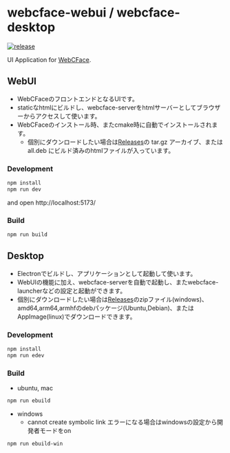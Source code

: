 # webcface-webui / webcface-desktop
[![release](https://img.shields.io/github/v/release/na-trium-144/webcface-webui)](https://github.com/na-trium-144/webcface-webui/releases)

UI Application for [WebCFace](https://github.com/na-trium-144/webcface).

## WebUI
* WebCFaceのフロントエンドとなるUIです。
* staticなhtmlにビルドし、webcface-serverをhtmlサーバーとしてブラウザーからアクセスして使います。
* WebCFaceのインストール時、またcmake時に自動でインストールされます。
	* 個別にダウンロードしたい場合は[Releases](https://github.com/na-trium-144/webcface-webui/releases)の tar.gz アーカイブ、または all.deb にビルド済みのhtmlファイルが入っています。

### Development

```bash
npm install
npm run dev
```

and open http://localhost:5173/

### Build

```bash
npm run build
```

## Desktop

* Electronでビルドし、アプリケーションとして起動して使います。
* WebUIの機能に加え、webcface-serverを自動で起動し、またwebcface-launcherなどの設定と起動ができます。
* 個別にダウンロードしたい場合は[Releases](https://github.com/na-trium-144/webcface-webui/releases)のzipファイル(windows)、amd64,arm64,armhfのdebパッケージ(Ubuntu,Debian)、またはAppImage(linux)でダウンロードできます。

### Development

```bash
npm install
npm run edev
```

### Build

* ubuntu, mac
```bash
npm run ebuild
```

* windows
	* cannot create symbolic link エラーになる場合はwindowsの設定から開発者モードをon
```bash
npm run ebuild-win
```
